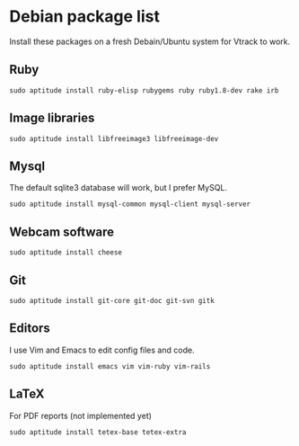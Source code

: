 # Debian package list

Install these packages on a fresh Debain/Ubuntu system for Vtrack to work.

## Ruby

```
sudo aptitude install ruby-elisp rubygems ruby ruby1.8-dev rake irb
```

## Image libraries

```
sudo aptitude install libfreeimage3 libfreeimage-dev
```

## Mysql

The default sqlite3 database will work, but I prefer MySQL.

```
sudo aptitude install mysql-common mysql-client mysql-server
```

## Webcam software

```
sudo aptitude install cheese
```

## Git

```
sudo aptitude install git-core git-doc git-svn gitk
```

## Editors

I use Vim and Emacs to edit config files and code.

```
sudo aptitude install emacs vim vim-ruby vim-rails
```

## LaTeX

For PDF reports (not implemented yet)

```
sudo aptitude install tetex-base tetex-extra
```
